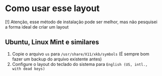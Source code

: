 # Como usar esse layout

[!] Atenção, esse método de instalação pode ser melhor, mas não pesquisei a forma ideal de criar um layout

## Ubuntu, Linux Mint e similares
1. Copie o arquivo `us` para `/usr/share/X11/xkb/symbols` (É sempre bom fazer um backup do arquivo existente antes)
2. Configure o layout do teclado do sistema para `English (US, intl., with dead keys)` 
